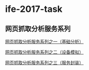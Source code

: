 # ife-2017-task


## 网页抓取分析服务系列

[网页抓取分析服务系列之一（基础分析）](./task-id-85)

[网页抓取分析服务系列之二（设备模拟）](./task-id-86)

[网页抓取分析服务系列之三（服务封装）](./task-id-87)